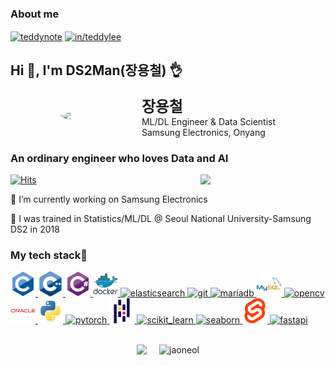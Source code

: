 ### About me
<p align="left">
<a href="https://jaoneol.github.io" target="blank"><img align="center" src="https://upload.wikimedia.org/wikipedia/commons/thumb/9/91/Octicons-mark-github.svg/2048px-Octicons-mark-github.svg.png" alt="teddynote" height="30" width="30" /></a>
<a href="https://linkedin.com/in/yong-cheol-jang-593794197/" target="blank"><img align="center" src="https://raw.githubusercontent.com/rahuldkjain/github-profile-readme-generator/master/src/images/icons/Social/linked-in-alt.svg" alt="in/teddylee" height="30" width="40" /></a>
</p>

<h2 align="left">Hi 👋, I'm DS2Man(장용철) 👌</h1>

<div style="display: flex; align-items: center; justify-content: center;">
    <img src="https://media.giphy.com/media/M9gbBd9nbDrOTu1Mqx/giphy.gif" 
         width="100" 
         style="border-radius: 50%; margin-right: 30px;">
    <div style="display: flex; flex-direction: column; text-align: left;">
        <span style="font-size:170%; font-weight:bold">장용철</span>
        <span>ML/DL Engineer & Data Scientist</span>
        <span>Samsung Electronics, Onyang</span>
    </div>
</div>


<h3 align="left">An ordinary engineer who loves Data and AI</h3>
<img align='right' src="https://media.giphy.com/media/M9gbBd9nbDrOTu1Mqx/giphy.gif" width="200">

[![Hits](https://hits.seeyoufarm.com/api/count/incr/badge.svg?url=https%3A%2F%2Fgithub.com%2Fjaoneol%2Fhit-counter&count_bg=%2379C83D&title_bg=%23555555&icon=adblock.svg&icon_color=%23E7E7E7&title=hits&edge_flat=false)](https://hits.seeyoufarm.com)

📌 I’m currently working on Samsung Electronics

📌 I was trained in Statistics/ML/DL @ Seoul National University-Samsung DS2 in 2018

<h3 align="left">My tech stack🎾</h3>
<p align="left"> 
<a href="https://www.cprogramming.com/" target="_blank" rel="noreferrer"> <img src="https://raw.githubusercontent.com/devicons/devicon/master/icons/c/c-original.svg" alt="c" width="40" height="40"/> </a> 
<a href="https://www.w3schools.com/cpp/" target="_blank" rel="noreferrer"> <img src="https://raw.githubusercontent.com/devicons/devicon/master/icons/cplusplus/cplusplus-original.svg" alt="cplusplus" width="40" height="40"/> </a> 
<a href="https://www.w3schools.com/cs/" target="_blank" rel="noreferrer"> <img src="https://raw.githubusercontent.com/devicons/devicon/master/icons/csharp/csharp-original.svg" alt="csharp" width="40" height="40"/> </a>
<a href="https://www.docker.com/" target="_blank" rel="noreferrer"> <img src="https://raw.githubusercontent.com/devicons/devicon/master/icons/docker/docker-original-wordmark.svg" alt="docker" width="40" height="40"/> </a> 
<a href="https://www.elastic.co" target="_blank" rel="noreferrer"> <img src="https://www.vectorlogo.zone/logos/elastic/elastic-icon.svg" alt="elasticsearch" width="40" height="40"/> </a> 
<a href="https://git-scm.com/" target="_blank" rel="noreferrer"> <img src="https://www.vectorlogo.zone/logos/git-scm/git-scm-icon.svg" alt="git" width="40" height="40"/> </a> 
<a href="https://mariadb.org/" target="_blank" rel="noreferrer"> <img src="https://www.vectorlogo.zone/logos/mariadb/mariadb-icon.svg" alt="mariadb" width="40" height="40"/> </a> 
<a href="https://www.mysql.com/" target="_blank" rel="noreferrer"> <img src="https://raw.githubusercontent.com/devicons/devicon/master/icons/mysql/mysql-original-wordmark.svg" alt="mysql" width="40" height="40"/> </a> 
<a href="https://opencv.org/" target="_blank" rel="noreferrer"> <img src="https://www.vectorlogo.zone/logos/opencv/opencv-icon.svg" alt="opencv" width="40" height="40"/> </a> 
<a href="https://www.oracle.com/" target="_blank" rel="noreferrer"> <img src="https://raw.githubusercontent.com/devicons/devicon/master/icons/oracle/oracle-original.svg" alt="oracle" width="40" height="40"/> </a> 
<a href="https://www.python.org" target="_blank" rel="noreferrer"> <img src="https://raw.githubusercontent.com/devicons/devicon/master/icons/python/python-original.svg" alt="python" width="40" height="40"/> </a> 
<a href="https://pytorch.org/" target="_blank" rel="noreferrer"> <img src="https://www.vectorlogo.zone/logos/pytorch/pytorch-icon.svg" alt="pytorch" width="40" height="40"/> </a> 
<a href="https://pandas.pydata.org/" target="_blank" rel="noreferrer"> <img src="https://raw.githubusercontent.com/devicons/devicon/2ae2a900d2f041da66e950e4d48052658d850630/icons/pandas/pandas-original.svg" alt="pandas" width="40" height="40"/> </a> 
<a href="https://scikit-learn.org/" target="_blank" rel="noreferrer"> <img src="https://upload.wikimedia.org/wikipedia/commons/0/05/Scikit_learn_logo_small.svg" alt="scikit_learn" width="40" height="40"/> </a> 
<a href="https://seaborn.pydata.org/" target="_blank" rel="noreferrer"> <img src="https://seaborn.pydata.org/_images/logo-mark-lightbg.svg" alt="seaborn" width="40" height="40"/> </a> 
<a href="https://svelte.dev/" target="_blank" rel="noreferrer"> <img src="https://raw.githubusercontent.com/devicons/devicon/master/icons/svelte/svelte-original.svg" alt="svelte" width="40" height="40"/> </a>
<a href="https://fastapi.tiangolo.com/" target="_blank" rel="noreferrer"> <img src="https://fastapi.tiangolo.com/img/logo-margin/logo-teal.png" alt="fastapi" width="80" height="40"/>
</a>

</p>
<br>
<div style="display: flex; justify-content: center; gap: 20px;">
  <img src="https://github-readme-stats.vercel.app/api?username=jaoneol&show_icons=true&theme=highcontrast" />
  <img src="https://github-readme-streak-stats.herokuapp.com/?user=jaoneol&" alt="jaoneol" />
</div>
<!---
🔗 중요 사이트들
GitHub Profile Readme 자동 생성기 : https://rahuldkjain.github.io/gh-profile-readme-generator/ 
베스트 프로필 모음: https://github.com/abhisheknaiidu/awesome-github-profile-readme
드림코딩 리파지토리 ⇢  https://github.com/dream-ellie
깃허브 리드미 문서  ⇢ h[ttps://docs.github.com/en/account-an...](https://github.com/abhisheknaiidu/awesome-github-profile-readme)
뱃지 만들기  ⇢ https://shields.io
--->
 
